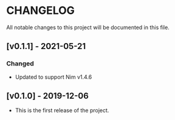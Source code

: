 # CHANGELOG

All notable changes to this project will be documented in this file.

## [v0.1.1] - 2021-05-21

### Changed

- Updated to support Nim v1.4.6

## [v0.1.0] - 2019-12-06

- This is the first release of the project.
